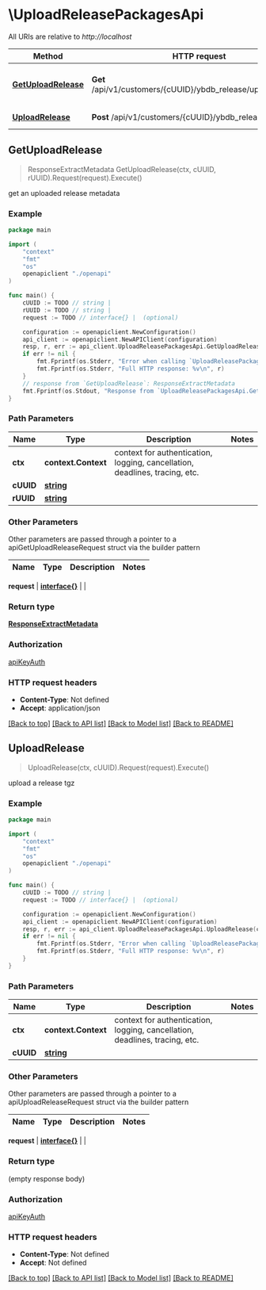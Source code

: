 # \UploadReleasePackagesApi

All URIs are relative to *http://localhost*

Method | HTTP request | Description
------------- | ------------- | -------------
[**GetUploadRelease**](UploadReleasePackagesApi.md#GetUploadRelease) | **Get** /api/v1/customers/{cUUID}/ybdb_release/upload/{rUUID} | get an uploaded release metadata
[**UploadRelease**](UploadReleasePackagesApi.md#UploadRelease) | **Post** /api/v1/customers/{cUUID}/ybdb_release/upload | upload a release tgz



## GetUploadRelease

> ResponseExtractMetadata GetUploadRelease(ctx, cUUID, rUUID).Request(request).Execute()

get an uploaded release metadata



### Example

```go
package main

import (
    "context"
    "fmt"
    "os"
    openapiclient "./openapi"
)

func main() {
    cUUID := TODO // string | 
    rUUID := TODO // string | 
    request := TODO // interface{} |  (optional)

    configuration := openapiclient.NewConfiguration()
    api_client := openapiclient.NewAPIClient(configuration)
    resp, r, err := api_client.UploadReleasePackagesApi.GetUploadRelease(context.Background(), cUUID, rUUID).Request(request).Execute()
    if err != nil {
        fmt.Fprintf(os.Stderr, "Error when calling `UploadReleasePackagesApi.GetUploadRelease``: %v\n", err)
        fmt.Fprintf(os.Stderr, "Full HTTP response: %v\n", r)
    }
    // response from `GetUploadRelease`: ResponseExtractMetadata
    fmt.Fprintf(os.Stdout, "Response from `UploadReleasePackagesApi.GetUploadRelease`: %v\n", resp)
}
```

### Path Parameters


Name | Type | Description  | Notes
------------- | ------------- | ------------- | -------------
**ctx** | **context.Context** | context for authentication, logging, cancellation, deadlines, tracing, etc.
**cUUID** | [**string**](.md) |  | 
**rUUID** | [**string**](.md) |  | 

### Other Parameters

Other parameters are passed through a pointer to a apiGetUploadReleaseRequest struct via the builder pattern


Name | Type | Description  | Notes
------------- | ------------- | ------------- | -------------


 **request** | [**interface{}**](interface{}.md) |  | 

### Return type

[**ResponseExtractMetadata**](ResponseExtractMetadata.md)

### Authorization

[apiKeyAuth](../README.md#apiKeyAuth)

### HTTP request headers

- **Content-Type**: Not defined
- **Accept**: application/json

[[Back to top]](#) [[Back to API list]](../README.md#documentation-for-api-endpoints)
[[Back to Model list]](../README.md#documentation-for-models)
[[Back to README]](../README.md)


## UploadRelease

> UploadRelease(ctx, cUUID).Request(request).Execute()

upload a release tgz



### Example

```go
package main

import (
    "context"
    "fmt"
    "os"
    openapiclient "./openapi"
)

func main() {
    cUUID := TODO // string | 
    request := TODO // interface{} |  (optional)

    configuration := openapiclient.NewConfiguration()
    api_client := openapiclient.NewAPIClient(configuration)
    resp, r, err := api_client.UploadReleasePackagesApi.UploadRelease(context.Background(), cUUID).Request(request).Execute()
    if err != nil {
        fmt.Fprintf(os.Stderr, "Error when calling `UploadReleasePackagesApi.UploadRelease``: %v\n", err)
        fmt.Fprintf(os.Stderr, "Full HTTP response: %v\n", r)
    }
}
```

### Path Parameters


Name | Type | Description  | Notes
------------- | ------------- | ------------- | -------------
**ctx** | **context.Context** | context for authentication, logging, cancellation, deadlines, tracing, etc.
**cUUID** | [**string**](.md) |  | 

### Other Parameters

Other parameters are passed through a pointer to a apiUploadReleaseRequest struct via the builder pattern


Name | Type | Description  | Notes
------------- | ------------- | ------------- | -------------

 **request** | [**interface{}**](interface{}.md) |  | 

### Return type

 (empty response body)

### Authorization

[apiKeyAuth](../README.md#apiKeyAuth)

### HTTP request headers

- **Content-Type**: Not defined
- **Accept**: Not defined

[[Back to top]](#) [[Back to API list]](../README.md#documentation-for-api-endpoints)
[[Back to Model list]](../README.md#documentation-for-models)
[[Back to README]](../README.md)

